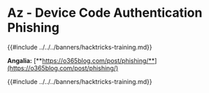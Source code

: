 # Az - Device Code Authentication Phishing

{{#include ../../../banners/hacktricks-training.md}}

**Angalia:** [**https://o365blog.com/post/phishing/**](https://o365blog.com/post/phishing/)

{{#include ../../../banners/hacktricks-training.md}}

